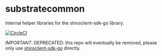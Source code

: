 # substratecommon

Internal helper libraries for the shiroclient-sdk-go library.

[![CircleCI](https://circleci.com/gh/luthersystems/substratecommon.svg?style=svg)](https://circleci.com/gh/luthersystems/substratecommon)

*IMPORTANT*: DEPRECATED: this repo will eventually be removed, please only use
[shiroclient-sdk-go](https://github.com/luthersystems/shiroclient-sdk-go) directly.
